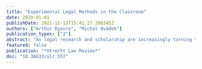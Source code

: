 ```yaml
---
title: "Experimental Legal Methods in the Classroom"
date: 2020-01-01
publishDate: 2021-11-13T15:41:27.390345Z
authors: ["Arthur Dyevre", "Michal Ovádek"]
publication_types: ["2"]
abstract: "As legal research and scholarship are increasingly turning to interdisciplinary approaches, the question arises as to how to introduce quantitative research techniques to a student population usually unfamiliar with empirical methods. We argue that classroom experiments form an effective — and, from the perspective of students, attractive — way to teach law students the logic of empirical inquiry. Many questions and controversies on and around adjudication and the impact of legal regulations hinge on matters of beliefs and behaviour which experimental methods are well-suited to investigate. Moreover, experimental legal research is fairly intuitive and does not require advanced statistical knowledge. Thanks to modern software tools, experiments can be conducted and analysed in the classroom without much prior technical knowledge. We provide basic guidance on how to undertake in-class experimental legal research and discuss examples of in-class experiments on gender effects, anchoring effects and neutrality bias."
featured: false
publication: "*Utrecht Law Review*"
doi: "10.36633/ulr.557"
---
```


